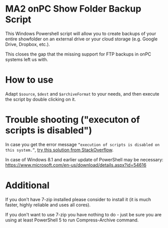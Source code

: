 # MA2 onPC Show Folder Backup Script
This Windows Powershell script will allow you to create backups of your entire showfolder on an external drive or your cloud storage (e.g. Google Drive, Dropbox, etc.).

This closes the gap that the missing support for FTP backups in onPC systems left us with.

# How to use
Adapt `$source`, `$dest` and `$archiveFormat` to your needs, and then execute the script by double clicking on it.

# Trouble shooting ("executon of scripts is disabled")
In case you get the error message `“execution of scripts is disabled on this system.”`, [try this solution from StackOverflow](https://stackoverflow.com/questions/4037939/powershell-says-execution-of-scripts-is-disabled-on-this-system).

In case of Windows 8.1 and earlier update of PowerShell may be necessary: https://www.microsoft.com/en-us/download/details.aspx?id=54616

# Additional

If you don't have 7-zip installed please consider to install it (it is much faster, highly reliable and uses all cores).

If you don't want to use 7-zip you have nothing to do - just be sure you are using at least PowerShell 5 to run Compress-Archive command. 

